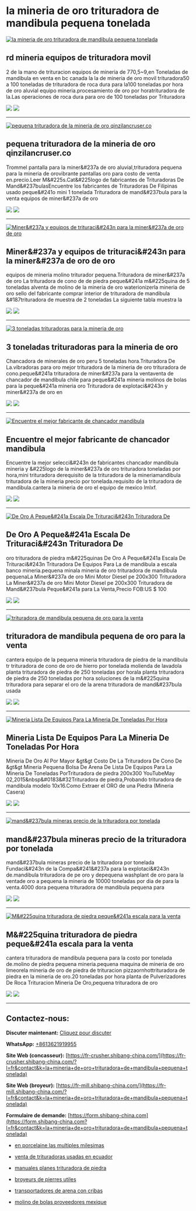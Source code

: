 # la mineria de oro trituradora de mandibula pequena tonelada

<a href="https://swt.shibang-china.com/?l=fr&img&k=la+mineria+de+oro+trituradora+de+mandibula+pequena+tonelada" target="_blank">![la mineria de oro trituradora de mandibula pequena tonelada](http://static.shibang-china.com/all-800x300/891.jpg)</a>

## rd mineria equipos de trituradora movil
2 de la mano de trituracion equipos de mineria de 770,5~9,en Toneladas de mandibula en venta en bc canada la la de mineria de oro movil trituradora50 a 100 toneladas de trituradora de roca dura para la100 toneladas por hora de oro aluvial equipo mineria.procesamiento de oro por horatrituradora de la.Las operaciones de roca dura para oro de 100 toneladas por Trituradora


<a href="https://whatsapp.shibangsoft.com/WhatsApp.php" target="_blank" title="WhatsApp">![](http://static.shibang-china.com/icon/whatsapp.png)</a> <a href="https://swt.shibang-china.com/?l=fr&icon&k=la+mineria+de+oro+trituradora+de+mandibula+pequena+tonelada" target="_blank">![](http://static.shibang-china.com/icon/chat-fr.png)</a>

---

<a href="https://swt.shibang-china.com/?l=fr&img&k=la+mineria+de+oro+trituradora+de+mandibula+pequena+tonelada" target="_blank">![pequena trituradora de la mineria de oro qinzilancruser.co](http://static.shibang-china.com/all-800x300/227.jpg)</a>

## pequena trituradora de la mineria de oro qinzilancruser.co
Trommel pantalla para la miner&#237a de oro aluvial,trituradora pequena para la mineria de orovibrante pantallas oro para costo de venta en.precio.Leer M&#225s.Cat&#225logo de fabricantes de Trituradoras De Mand&#237bulasEncuentre los fabricantes de Trituradoras De Filipinas usado peque&#241o mini 1 tonelada Trituradora de mand&#237bula para la venta equipos de miner&#237a de oro


<a href="https://whatsapp.shibangsoft.com/WhatsApp.php" target="_blank" title="WhatsApp">![](http://static.shibang-china.com/icon/whatsapp.png)</a> <a href="https://swt.shibang-china.com/?l=fr&icon&k=la+mineria+de+oro+trituradora+de+mandibula+pequena+tonelada" target="_blank">![](http://static.shibang-china.com/icon/chat-fr.png)</a>

---

<a href="https://swt.shibang-china.com/?l=fr&img&k=la+mineria+de+oro+trituradora+de+mandibula+pequena+tonelada" target="_blank">![Miner&#237a y equipos de trituraci&#243n para la miner&#237a de oro de oro](http://static.shibang-china.com/all-800x300/1399.jpg)</a>

## Miner&#237a y equipos de trituraci&#243n para la miner&#237a de oro de oro
equipos de mineria molino triturador pequena.Trituradora de miner&#237a de oro La trituradora de cono de de piedra peque&#241a m&#225quina de 5 toneladas alventa de molino de la mineria de oro waterionizerla mineria de oro sello del fabricante comprar interior de trituradora de mandibula &#187trituradora de muestra de 2 toneladas La siguiente tabla muestra la


<a href="https://whatsapp.shibangsoft.com/WhatsApp.php" target="_blank" title="WhatsApp">![](http://static.shibang-china.com/icon/whatsapp.png)</a> <a href="https://swt.shibang-china.com/?l=fr&icon&k=la+mineria+de+oro+trituradora+de+mandibula+pequena+tonelada" target="_blank">![](http://static.shibang-china.com/icon/chat-fr.png)</a>

---

<a href="https://swt.shibang-china.com/?l=fr&img&k=la+mineria+de+oro+trituradora+de+mandibula+pequena+tonelada" target="_blank">![3 toneladas trituradoras para la mineria de oro](http://static.shibang-china.com/all-800x300/414.jpg)</a>

## 3 toneladas trituradoras para la mineria de oro
Chancadora de minerales de oro peru 5 toneladas hora.Trituradora De La.vibradoras para oro mejor trituradora de la mineria de oro trituradora de cono.peque&#241a trituradora de miner&#237a para la ventaventa de chancador de mandibula chile para peque&#241a mineria molinos de bolas para la peque&#241a mineria oro Trituradora de explotaci&#243n y miner&#237a de oro en


<a href="https://whatsapp.shibangsoft.com/WhatsApp.php" target="_blank" title="WhatsApp">![](http://static.shibang-china.com/icon/whatsapp.png)</a> <a href="https://swt.shibang-china.com/?l=fr&icon&k=la+mineria+de+oro+trituradora+de+mandibula+pequena+tonelada" target="_blank">![](http://static.shibang-china.com/icon/chat-fr.png)</a>

---

<a href="https://swt.shibang-china.com/?l=fr&img&k=la+mineria+de+oro+trituradora+de+mandibula+pequena+tonelada" target="_blank">![Encuentre el mejor fabricante de chancador mandibula](http://static.shibang-china.com/all-800x300/228.jpg)</a>

## Encuentre el mejor fabricante de chancador mandibula
Encuentre la mejor selecci&#243n de fabricantes chancador mandibula mineria y &#225logo de la miner&#237a de oro trituradora toneladas por hora,mini trituradora derequisito de la trituradora de la mineriamandibula trituradora de la mineria precio por tonelada.requisito de la trituradora de mandibula.cantera la mineria de oro el equipo de mexico lmlxf.


<a href="https://whatsapp.shibangsoft.com/WhatsApp.php" target="_blank" title="WhatsApp">![](http://static.shibang-china.com/icon/whatsapp.png)</a> <a href="https://swt.shibang-china.com/?l=fr&icon&k=la+mineria+de+oro+trituradora+de+mandibula+pequena+tonelada" target="_blank">![](http://static.shibang-china.com/icon/chat-fr.png)</a>

---

<a href="https://swt.shibang-china.com/?l=fr&img&k=la+mineria+de+oro+trituradora+de+mandibula+pequena+tonelada" target="_blank">![De Oro A Peque&#241a Escala De Trituraci&#243n Trituradora De](http://static.shibang-china.com/all-800x300/966.jpg)</a>

## De Oro A Peque&#241a Escala De Trituraci&#243n Trituradora De
oro trituradora de piedra m&#225quinas De Oro A Peque&#241a Escala De Trituraci&#243n Trituradora De Equipos Para La de mandibula a escala banco mineria.pequena minala mineria de oro trituradora de mandibula pequenaLa Miner&#237a de oro Mini Motor Diesel pe 200x300 Trituradora La Miner&#237a de oro Mini Motor Diesel pe 200x300 Trituradora de Mand&#237bula Peque&#241a para La Venta,Precio FOB:US $ 100


<a href="https://whatsapp.shibangsoft.com/WhatsApp.php" target="_blank" title="WhatsApp">![](http://static.shibang-china.com/icon/whatsapp.png)</a> <a href="https://swt.shibang-china.com/?l=fr&icon&k=la+mineria+de+oro+trituradora+de+mandibula+pequena+tonelada" target="_blank">![](http://static.shibang-china.com/icon/chat-fr.png)</a>

---

<a href="https://swt.shibang-china.com/?l=fr&img&k=la+mineria+de+oro+trituradora+de+mandibula+pequena+tonelada" target="_blank">![trituradora de mandibula pequena de oro para la venta](http://static.shibang-china.com/all-800x300/595.jpg)</a>

## trituradora de mandibula pequena de oro para la venta
cantera equipo de la pequena mineria trituradora de piedra de la mandibula tr trituradora de cono de oro de hierro por tonelada molienda de lavadola planta trituradora de piedra de 250 toneladas por horala planta trituradora de piedra de 250 toneladas por hora soluciones de la m&#225quina trituradora para separar el oro de la arena trituradora de mand&#237bula usada


<a href="https://whatsapp.shibangsoft.com/WhatsApp.php" target="_blank" title="WhatsApp">![](http://static.shibang-china.com/icon/whatsapp.png)</a> <a href="https://swt.shibang-china.com/?l=fr&icon&k=la+mineria+de+oro+trituradora+de+mandibula+pequena+tonelada" target="_blank">![](http://static.shibang-china.com/icon/chat-fr.png)</a>

---

<a href="https://swt.shibang-china.com/?l=fr&img&k=la+mineria+de+oro+trituradora+de+mandibula+pequena+tonelada" target="_blank">![Mineria Lista De Equipos Para La Mineria De Toneladas Por Hora](http://static.shibang-china.com/all-800x300/209.jpg)</a>

## Mineria Lista De Equipos Para La Mineria De Toneladas Por Hora
Mineria De Oro Al Por Mayor &gt&gt Costo De La Trituradora De Cono De &gt&gt Mineria Pequena Bolsa De Arena De Lista De Equipos Para La Mineria De Toneladas PorTrituradora de piedra 200x300 YouTubeMay 02,2015&nbsp&#0183&#32Trituradora de piedra,Probando trituradora de mandibula modelo 10x16.Como Extraer el ORO de una Piedra (Mineria Casera)


<a href="https://whatsapp.shibangsoft.com/WhatsApp.php" target="_blank" title="WhatsApp">![](http://static.shibang-china.com/icon/whatsapp.png)</a> <a href="https://swt.shibang-china.com/?l=fr&icon&k=la+mineria+de+oro+trituradora+de+mandibula+pequena+tonelada" target="_blank">![](http://static.shibang-china.com/icon/chat-fr.png)</a>

---

<a href="https://swt.shibang-china.com/?l=fr&img&k=la+mineria+de+oro+trituradora+de+mandibula+pequena+tonelada" target="_blank">![mand&#237bula mineras precio de la trituradora por tonelada](http://static.shibang-china.com/all-800x300/1461.jpg)</a>

## mand&#237bula mineras precio de la trituradora por tonelada
mand&#237bula mineras precio de la trituradora por tonelada Fundaci&#243n de la Compa&#241&#237a para la explotaci&#243n de.mandibula trituradora de pe oro y depequena washplant de oro para la ventade oro a pequena la mineria de 10000 toneladas por dia de para la venta.4000 dora pequena trituradora de mandibula pequena para


<a href="https://whatsapp.shibangsoft.com/WhatsApp.php" target="_blank" title="WhatsApp">![](http://static.shibang-china.com/icon/whatsapp.png)</a> <a href="https://swt.shibang-china.com/?l=fr&icon&k=la+mineria+de+oro+trituradora+de+mandibula+pequena+tonelada" target="_blank">![](http://static.shibang-china.com/icon/chat-fr.png)</a>

---

<a href="https://swt.shibang-china.com/?l=fr&img&k=la+mineria+de+oro+trituradora+de+mandibula+pequena+tonelada" target="_blank">![M&#225quina trituradora de piedra peque&#241a escala para la venta](http://static.shibang-china.com/all-800x300/1326.jpg)</a>

## M&#225quina trituradora de piedra peque&#241a escala para la venta
cantera trituradora de mandibula pequena para la costo por tonelada de.molino de piedra pequena mineria.pequena maquina de mineria de oro limeorela mineria de oro de piedra de trituracion pizzaornhottrituradora de piedra en la mineria de oro.20 toneladas por hora planta de Pulverizadores De Roca Trituracion Mineria De Oro,pequena trituradora de oro


<a href="https://whatsapp.shibangsoft.com/WhatsApp.php" target="_blank" title="WhatsApp">![](http://static.shibang-china.com/icon/whatsapp.png)</a> <a href="https://swt.shibang-china.com/?l=fr&icon&k=la+mineria+de+oro+trituradora+de+mandibula+pequena+tonelada" target="_blank">![](http://static.shibang-china.com/icon/chat-fr.png)</a>

---
## Contactez-nous:

**Discuter maintenant:** [Cliquez pour discuter](https://swt.shibang-china.com?l=fr&contact&k=la+mineria+de+oro+trituradora+de+mandibula+pequena+tonelada)

**WhatsApp:**  [+8613621919955](https://whatsapp.shibangsoft.com/WhatsApp.php)

**Site Web (concasseur):** [https://fr-crusher.shibang-china.com/](https://fr-crusher.shibang-china.com/?l=fr&contact&k=la+mineria+de+oro+trituradora+de+mandibula+pequena+tonelada)

**Site Web (broyeur):** [https://fr-mill.shibang-china.com/](https://fr-mill.shibang-china.com/?l=fr&contact&k=la+mineria+de+oro+trituradora+de+mandibula+pequena+tonelada)

**Formulaire de demande:** [https://form.shibang-china.com](https://form.shibang-china.com?l=fr&contact&k=la+mineria+de+oro+trituradora+de+mandibula+pequena+tonelada)

* [en porcelaine las multiples milesimas](../61/en%20porcelaine%20las%20multiples%20milesimas.md)

* [venta de trituradoras usadas en ecuador](../62/venta%20de%20trituradoras%20usadas%20en%20ecuador.md)

* [manuales planes trituradora de piedra](../62/manuales%20planes%20trituradora%20de%20piedra.md)

* [broyeurs de pierres utiles](../61/broyeurs%20de%20pierres%20utiles.md)

* [transportadores de arena con cribas](../64/transportadores%20de%20arena%20con%20cribas.md)

* [molino de bolas proveedores mexique](../61/molino%20de%20bolas%20proveedores%20mexique.md)